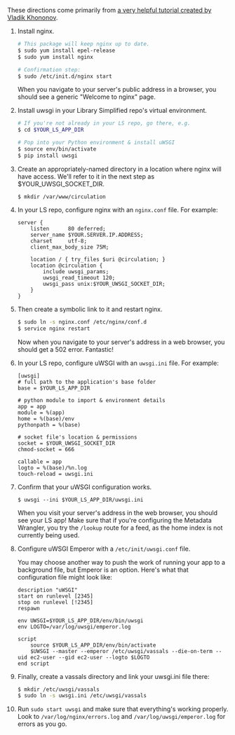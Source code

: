 These directions come primarily from [a very helpful tutorial created by Vladik Khononov](http://vladikk.com/2013/09/12/serving-flask-with-nginx-on-ubuntu/).

1. Install nginx.

    ```sh
    # This package will keep nginx up to date.
    $ sudo yum install epel-release
    $ sudo yum install nginx
    
    # Confirmation step:
    $ sudo /etc/init.d/nginx start
    ```
    When you navigate to your server's public address in a browser, you should see a generic "Welcome to nginx" page.

2. Install uwsgi in your Library Simplified repo's virtual environment.

    ```sh
    # If you're not already in your LS repo, go there, e.g.
    $ cd $YOUR_LS_APP_DIR
    
    # Pop into your Python environment & install uWSGI
    $ source env/bin/activate
    $ pip install uwsgi
    ```

3. Create an appropriately-named directory in a location where nginx will have access. We'll refer to it in the next step as $YOUR_UWSGI_SOCKET_DIR.

    `$ mkdir /var/www/circulation`

4. In your LS repo, configure nginx with an `nginx.conf` file. For example:

    ```
    server {
        listen      80 deferred;
        server_name $YOUR.SERVER.IP.ADDRESS;
        charset     utf-8;
        client_max_body_size 75M;
    
        location / { try_files $uri @circulation; }
        location @circulation {
            include uwsgi_params;
            uwsgi_read_timeout 120;
            uwsgi_pass unix:$YOUR_UWSGI_SOCKET_DIR;
        }
    }
    ```

5. Then create a symbolic link to it and restart nginx. 

    ```sh
    $ sudo ln -s nginx.conf /etc/nginx/conf.d
    $ service nginx restart
    ```
    Now when you navigate to your server's address in a web browser, you should get a 502 error. Fantastic!

6. In your LS repo, configure uWSGI with an `uwsgi.ini` file. For example:

    ```
    [uwsgi]
    # full path to the application's base folder
    base = $YOUR_LS_APP_DIR
    
    # python module to import & environment details
    app = app
    module = %(app)
    home = %(base)/env
    pythonpath = %(base)

    # socket file's location & permissions
    socket = $YOUR_UWSGI_SOCKET_DIR
    chmod-socket = 666

    callable = app
    logto = %(base)/%n.log
    touch-reload = uwsgi.ini
    ```

7. Confirm that your uWSGI configuration works.

    `$ uwsgi --ini $YOUR_LS_APP_DIR/uwsgi.ini`

    When you visit your server's address in the web browser, you should see your LS app! Make sure that if you're configuring the Metadata Wrangler, you try the `/lookup` route for a feed, as the home index is not currently being used.

8. Configure uWSGI Emperor with a `/etc/init/uwsgi.conf` file. 

    You may choose another way to push the work of running your app to a background file, but Emperor is an option. Here's what that configuration file might look like:

    ```
    description "uWSGI"
    start on runlevel [2345]
    stop on runlevel [!2345]
    respawn

    env UWSGI=$YOUR_LS_APP_DIR/env/bin/uwsgi
    env LOGTO=/var/log/uwsgi/emperor.log

    script
        source $YOUR_LS_APP_DIR/env/bin/activate
        $UWSGI --master --emperor /etc/uwsgi/vassals --die-on-term --uid ec2-user --gid ec2-user --logto $LOGTO
    end script
    ```

9. Finally, create a vassals directory and link your uwsgi.ini file there:
    ```sh
    $ mkdir /etc/uwsgi/vassals
    $ sudo ln -s uwsgi.ini /etc/uwsgi/vassals
    ```

10. Run `sudo start uwsgi` and make sure that everything's working properly. Look to `/var/log/nginx/errors.log` and `/var/log/uwsgi/emperor.log` for errors as you go.